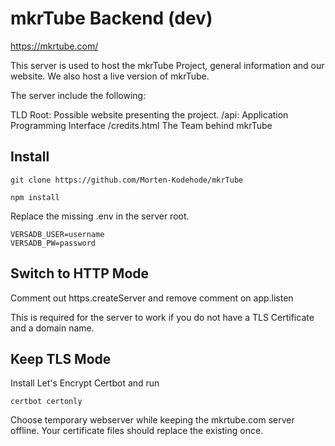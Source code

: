 # mkrTube Backend (dev)

https://mkrtube.com/

This server is used to host the mkrTube Project, general information and our website.
We also host a live version of mkrTube.

The server include the following:

TLD Root: Possible website presenting the project.
/api: Application Programming Interface
/credits.html The Team behind mkrTube

## Install

```
git clone https://github.com/Morten-Kodehode/mkrTube
```

```
npm install
```

Replace the missing .env in the server root.

```
VERSADB_USER=username
VERSADB_PW=password
```

## Switch to HTTP Mode
Comment out https.createServer and remove comment on app.listen

This is required for the server to work if you do not have a TLS Certificate
and a domain name.

## Keep TLS Mode
Install Let's Encrypt Certbot and run

```
certbot certonly
```

Choose temporary webserver while keeping the mkrtube.com server offline.
Your certificate files should replace the existing once.
